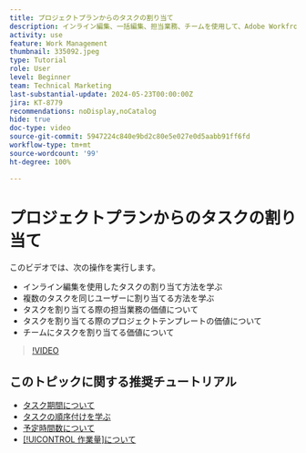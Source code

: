 ```yaml
---
title: プロジェクトプランからのタスクの割り当て
description: インライン編集、一括編集、担当業務、チームを使用して、Adobe Workfront プロジェクトでタスクを割り当てる方法について説明します。
activity: use
feature: Work Management
thumbnail: 335092.jpeg
type: Tutorial
role: User
level: Beginner
team: Technical Marketing
last-substantial-update: 2024-05-23T00:00:00Z
jira: KT-8779
recommendations: noDisplay,noCatalog
hide: true
doc-type: video
source-git-commit: 5947224c840e9bd2c80e5e027e0d5aabb91ff6fd
workflow-type: tm+mt
source-wordcount: '99'
ht-degree: 100%

---
```


# プロジェクトプランからのタスクの割り当て

このビデオでは、次の操作を実行します。

* インライン編集を使用したタスクの割り当て方法を学ぶ
* 複数のタスクを同じユーザーに割り当てる方法を学ぶ
* タスクを割り当てる際の担当業務の価値について
* タスクを割り当てる際のプロジェクトテンプレートの価値について
* チームにタスクを割り当てる価値について

>[!VIDEO](https://video.tv.adobe.com/v/335092/?quality=12&learn=on)

<!---
learn more urls:
Notifications: Information about work assigned to me
Assign tasks
Personal time overview
Make smart assignments
Modify multiple user assignments in a task list
--->

## このトピックに関する推奨チュートリアル

* [タスク期間について](/help/manage-work/tasks/understand-task-durations.md)
* [タスクの順序付けを学ぶ](/help/manage-work/tasks/learn-to-sequence-tasks.md)
* [予定時間数について](/help/manage-work/tasks/understand-planned-hours.md)
* [[!UICONTROL 作業量]について](/help/manage-work/tasks/understand-work-effort.md)

